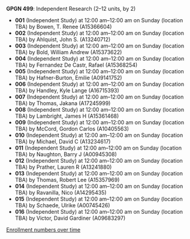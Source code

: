 **GPGN 499**: Independent Research (2–12 units, by 2)

- **001** (Independent Study) at 12:00 am–12:00 am on Sunday (location TBA) by Bowen, T. Renee (A15366604)
- **002** (Independent Study) at 12:00 am–12:00 am on Sunday (location TBA) by Ahlquist, John S. (A13240712)
- **003** (Independent Study) at 12:00 am–12:00 am on Sunday (location TBA) by Bold, William Andrew (A15373622)
- **004** (Independent Study) at 12:00 am–12:00 am on Sunday (location TBA) by Fernandez De Castr, Rafael (A15368254)
- **005** (Independent Study) at 12:00 am–12:00 am on Sunday (location TBA) by Hafner-Burton, Emilie (A09141752)
- **006** (Independent Study) at 12:00 am–12:00 am on Sunday (location TBA) by Handley, Kyle Lange (A16715393)
- **007** (Independent Study) at 12:00 am–12:00 am on Sunday (location TBA) by Thomas, Jakana (A17245999)
- **008** (Independent Study) at 12:00 am–12:00 am on Sunday (location TBA) by Lambright, James H (A15361468)
- **009** (Independent Study) at 12:00 am–12:00 am on Sunday (location TBA) by McCord, Gordon Carlos (A10405563)
- **010** (Independent Study) at 12:00 am–12:00 am on Sunday (location TBA) by Michael, David C (A13234617)
- **011** (Independent Study) at 12:00 am–12:00 am on Sunday (location TBA) by Naughton, Barry J (A00945308)
- **012** (Independent Study) at 12:00 am–12:00 am on Sunday (location TBA) by Prather, Lauren R (A13241880)
- **013** (Independent Study) at 12:00 am–12:00 am on Sunday (location TBA) by Thomas, Robert Lee (A15357969)
- **014** (Independent Study) at 12:00 am–12:00 am on Sunday (location TBA) by Ravanilla, Nico (A14295435)
- **015** (Independent Study) at 12:00 am–12:00 am on Sunday (location TBA) by Schaede, Ulrike (A00745426)
- **016** (Independent Study) at 12:00 am–12:00 am on Sunday (location TBA) by Victor, David Gardiner (A09683297)

[Enrollment numbers over time](./GPGN499.tsv)
